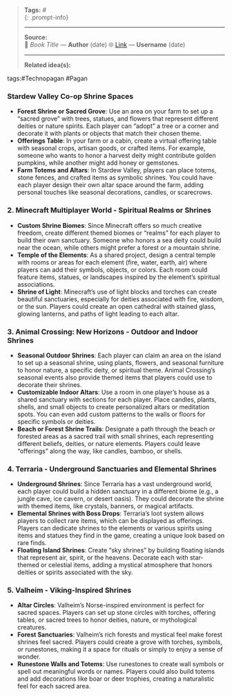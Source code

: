 
> **Tags:** #               
{: .prompt-info}
>                    
> -----------------------------
> **Source:**                     
> 📖 *Book Title* — **Author**  (date)
> 🌐 [Link](#) — **Username**  (date)
> 
> -----------------------------
> **Related idea(s):**          

tags:#Technopagan #Pagan 
### **Stardew Valley Co-op Shrine Spaces**

- **Forest Shrine or Sacred Grove**: Use an area on your farm to set up a “sacred grove” with trees, statues, and flowers that represent different deities or nature spirits. Each player can “adopt” a tree or a corner and decorate it with plants or objects that match their chosen theme.
- **Offerings Table**: In your farm or a cabin, create a virtual offering table with seasonal crops, artisan goods, or crafted items. For example, someone who wants to honor a harvest deity might contribute golden pumpkins, while another might add honey or gemstones.
- **Farm Totems and Altars**: In Stardew Valley, players can place totems, stone fences, and crafted items as symbolic shrines. You could have each player design their own altar space around the farm, adding personal touches like seasonal decorations, candles, or scarecrows.

### 2. **Minecraft Multiplayer World - Spiritual Realms or Shrines**

- **Custom Shrine Biomes**: Since Minecraft offers so much creative freedom, create different themed biomes or “realms” for each player to build their own sanctuary. Someone who honors a sea deity could build near the ocean, while others might prefer a forest or a mountain shrine.
- **Temple of the Elements**: As a shared project, design a central temple with rooms or areas for each element (fire, water, earth, air) where players can add their symbols, objects, or colors. Each room could feature items, statues, or landscapes inspired by the element’s spiritual associations.
- **Shrine of Light**: Minecraft’s use of light blocks and torches can create beautiful sanctuaries, especially for deities associated with fire, wisdom, or the sun. Players could create an open cathedral with stained glass, glowing lanterns, and paths of light leading to each altar.

### 3. **Animal Crossing: New Horizons - Outdoor and Indoor Shrines**

- **Seasonal Outdoor Shrines**: Each player can claim an area on the island to set up a seasonal shrine, using plants, flowers, and seasonal furniture to honor nature, a specific deity, or spiritual theme. Animal Crossing’s seasonal events also provide themed items that players could use to decorate their shrines.
- **Customizable Indoor Altars**: Use a room in one player’s house as a shared sanctuary with sections for each player. Place candles, plants, shells, and small objects to create personalized altars or meditation spots. You can even add custom patterns to the walls or floors for specific symbols or deities.
- **Beach or Forest Shrine Trails**: Designate a path through the beach or forested areas as a sacred trail with small shrines, each representing different beliefs, deities, or nature elements. Players could leave “offerings” along the way, like candles, bamboo, or shells.

### 4. **Terraria - Underground Sanctuaries and Elemental Shrines**

- **Underground Shrines**: Since Terraria has a vast underground world, each player could build a hidden sanctuary in a different biome (e.g., a jungle cave, ice cavern, or desert oasis). They could decorate the shrine with themed items, like crystals, banners, or magical artifacts.
- **Elemental Shrines with Boss Drops**: Terraria’s loot system allows players to collect rare items, which can be displayed as offerings. Players can dedicate shrines to the elements or various spirits using items and statues they find in the game, creating a unique look based on rare finds.
- **Floating Island Shrines**: Create “sky shrines” by building floating islands that represent air, spirit, or the heavens. Decorate each with star-themed or celestial items, adding a mystical atmosphere that honors deities or spirits associated with the sky.

### 5. **Valheim - Viking-Inspired Shrines**

- **Altar Circles**: Valheim’s Norse-inspired environment is perfect for sacred spaces. Players can set up stone circles with torches, offering tables, or sacred trees to honor deities, nature, or mythological creatures.
- **Forest Sanctuaries**: Valheim’s rich forests and mystical feel make forest shrines feel sacred. Players could create a grove with torches, symbols, or runestones, making it a space for rituals or simply to enjoy a sense of wonder.
- **Runestone Walls and Totems**: Use runestones to create wall symbols or spell out meaningful words or names. Players could also build totems and add decorations like boar or deer trophies, creating a naturalistic feel for each sacred area.